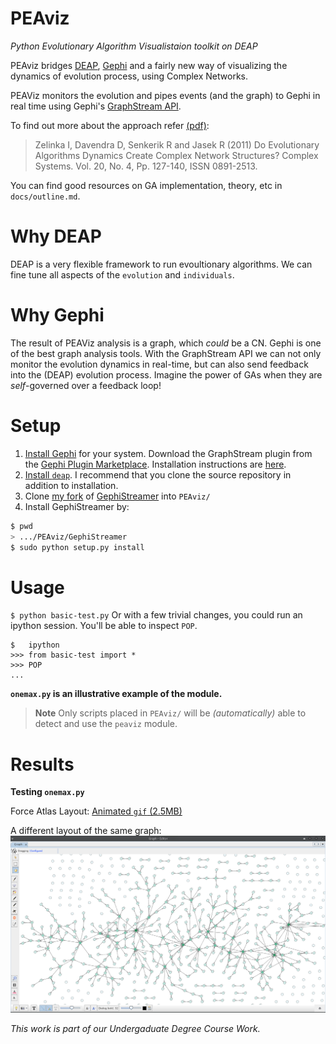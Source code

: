 # PEAviz
_Python Evolutionary Algorithm Visualistaion toolkit on DEAP_

PEAviz bridges [DEAP](https://www.github.com/deap/deap), [Gephi](https://github.com/gephi/gephi) and a fairly new way of visualizing the dynamics of evolution process, using Complex Networks.

PEAViz monitors the evolution and pipes events (and the graph) to Gephi in real time using Gephi's [GraphStream API](https://github.com/gephi/gephi/wiki/GraphStreaming).

To find out more about the approach refer [(pdf)](http://www.complex-systems.com/pdf/20-2-5.pdf):
>Zelinka I, Davendra D, Senkerik R and Jasek R (2011) Do Evolutionary Algorithms Dynamics Create Complex Network Structures? Complex Systems. Vol. 20, No. 4, Pp. 127-140, ISSN 0891-2513.

You can find good resources on GA implementation, theory, etc in `docs/outline.md`.

# Why DEAP
DEAP is a very flexible framework to run evoultionary algorithms. We can fine tune all aspects of the `evolution` and `individuals`.

# Why Gephi
The result of PEAViz analysis is a graph, which _could_ be a CN. Gephi is one of the best graph analysis tools.
With the GraphStream API we can not only monitor the evolution dynamics in real-time, but can also send feedback into the (DEAP) evolution process. Imagine the power of GAs when they are _self_-governed over a feedback loop!

# Setup

1. [Install Gephi](https://gephi.org/users/install/) for your system.
Download the GraphStream plugin from the [Gephi Plugin Marketplace](https://marketplace.gephi.org/). Installation instructions are [here](https://marketplace.gephi.org/faq/).
2. [Install `deap`](http://deap.readthedocs.io/en/master/installation.html). I recommend that you clone the source repository in addition to installation.
3. Clone [my fork](https://github.com/arrow-/GephiStreamer) of [GephiStreamer](https://github.com/totetmatt/GephiStreamer/) into `PEAviz/`
4. Install GephiStreamer by:
```sh
$ pwd
> .../PEAviz/GephiStreamer
$ sudo python setup.py install
```

# Usage
`$ python basic-test.py`
Or with a few trivial changes, you could run an ipython session. You'll be able to inspect `POP`.
```
$   ipython
>>> from basic-test import *
>>> POP
...
```

**`onemax.py` is an illustrative example of the module.**

>**Note**
Only scripts placed in `PEAviz/` will be _(automatically)_ able to detect and use the `peaviz` module.

# Results
**Testing `onemax.py`**

Force Atlas Layout: [Animated `gif` (2.5MB)][onemax-gif-raw]

A different layout of the same graph:
![img-onemax-gephi-sfdp][graphviz-gif]

_This work is part of our Undergaduate Degree Course Work._

[onemax-gif]: docs/images/onemax.gif "Animated gif of OneMax GA"
[onemax-gif-raw]: https://raw.githubusercontent.com/arrow-/PEAviz/master/docs/images/onemax.gif
[graphviz-gif]: docs/images/graphviz-sfdp.png "Animated gif of OneMax GA"